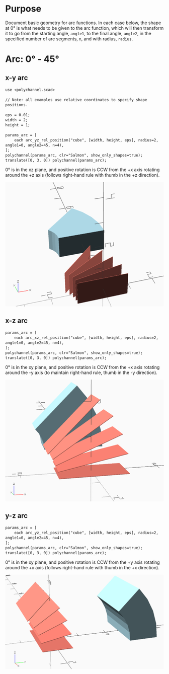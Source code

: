 # Purpose

Document basic geometry for arc functions. In each case below, the shape at 0&deg; is what needs to be given to the arc function, which will then transform it to go from the starting angle, `angle1`, to the final angle, `angle2`, in the specified number of arc segments, `n`, and with radius, `radius`.

# Arc: 0&deg; - 45&deg; 

## x-y arc

```
use <polychannel.scad>

// Note: all examples use relative coordinates to specify shape positions.

eps = 0.01;
width = 2;
height = 1;

params_arc = [
    each arc_yz_rel_position("cube", [width, height, eps], radius=2, angle1=0, angle2=45, n=4),
];
polychannel(params_arc, clr="Salmon", show_only_shapes=true);
translate([0, 3, 0]) polychannel(params_arc);
```

0&deg; is in the xz plane, and positive rotation is CCW from the +x axis rotating around the +z axis (follows right-hand rule with thumb in the +z direction).

![](examples/arc_xy_definitions.png)


## x-z arc

```
params_arc = [
    each arc_xz_rel_position("cube", [width, height, eps], radius=2, angle1=0, angle2=45, n=4),
];
polychannel(params_arc, clr="Salmon", show_only_shapes=true);
translate([0, 3, 0]) polychannel(params_arc);
```

0&deg; is in the xy plane, and positive rotation is CCW from the +x axis rotating around the -y axis (to maintain right-hand rule, thumb in the -y direction).

![](examples/arc_xz_definitions.png)

## y-z arc

```
params_arc = [
    each arc_yz_rel_position("cube", [width, height, eps], radius=2, angle1=0, angle2=45, n=4),
];
polychannel(params_arc, clr="Salmon", show_only_shapes=true);
translate([0, 3, 0]) polychannel(params_arc);
```

0&deg; is in the xy plane, and positive rotation is CCW from the +y axis rotating around the +x axis (follows right-hand rule with thumb in the +x direction).

![](examples/arc_yz_definitions.png)
